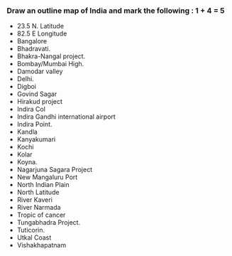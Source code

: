 ### Draw an outline map of India and mark the following : 1 + 4 = 5
* 23.5 N. Latitude
* 82.5 E Longitude
* Bangalore
* Bhadravati. 
* Bhakra-Nangal project.
* Bombay/Mumbai High. 
* Damodar valley
* Delhi. 
* Digboi
* Govind Sagar
* Hirakud project
* Indira Col
* Indira Gandhi international airport
* Indira Point. 
* Kandla
* Kanyakumari
* Kochi
* Kolar
* Koyna.
* Nagarjuna Sagara Project
* New Mangaluru Port
* North Indian Plain
* North Latitude
* River Kaveri
* River Narmada
* Tropic of cancer
* Tungabhadra Project. 
* Tuticorin.
* Utkal Coast
* Vishakhapatnam


